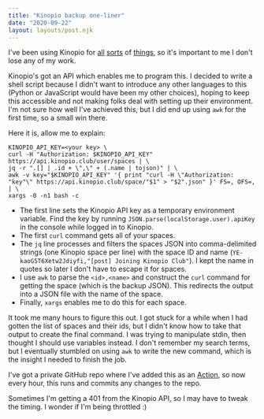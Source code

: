 ```yaml
---
title: "Kinopio backup one-liner"
date: "2020-09-22"
layout: layouts/post.njk
---
```


I've been using Kinopio for
[all](https://kinopio.club/weekly-planner-with-examples--juvzn8qrBfW4nvqH6IGKD)
[sorts](https://kinopio.club/magic-quadrant-7GZrOrOw2diOUc5Njb98z) of
[things](https://kinopio.club/-backgrounds-images-XGLHAgCu2nmMMMoxKpD2Q), so
it's important to me I don't lose any of my work.

Kinopio's got an API which enables me to program this. I decided to write a
shell script because I didn't want to introduce any other languages to this
(Python or JavaScript would have been my other choices), hoping to keep this
accessible and not making folks deal with setting up their environment. I'm not
sure how well I've achieved this, but I did end up using `awk` for the first
time, so a small win there.

Here it is, allow me to explain:

```shell
KINOPIO_API_KEY=<your key> \
curl -H "Authorization: $KINOPIO_API_KEY" https://api.kinopio.club/user/spaces | \
jq -r ".[] | .id + \",\" + (.name | tojson)" | \
awk -v key="$KINOPIO_API_KEY" '{ print "curl -H \"Authorization: "key"\" https://api.kinopio.club/space/"$1" > "$2".json" }' FS=, OFS=, | \
xargs -0 -n1 bash -c
```

- The first line sets the Kinopio API key as a temporary environment variable.
  Find the key by running `JSON.parse(localStorage.user).apiKey` in the console
  while logged in to Kinopio.
- The first `curl` command gets all of your spaces.
- The `jq` line processes and filters the spaces JSON into comma-delimited
  strings (one Kinopio space per line) with the space ID and name
  (`YE-kaoG5T6Xetw2Jdiyfi,"[post] Joining Kinopio Club"`). I kept the name in
  quotes so later I don't have to escape it for spaces.
- I use `awk` to parse the `<id>,<name>` and construct the `curl` command for
  getting the space (which is the backup JSON). This redirects the output into a
  JSON file with the name of the space.
- Finally, `xargs` enables me to do this for each space.

It took me many hours to figure this out. I got stuck for a while when I had
gotten the list of spaces and their ids, but I didn't know how to take that
output to create the final command. I was trying to manipulate stdin, then
thought I should use variables instead. I don't remember my search terms, but I
eventually stumbled on using `awk` to write the new command, which is the
insight I needed to finish the job.

I've got a private GitHub repo where I've added this as an
[Action](https://github.com/features/actions), so now every hour, this runs and
commits any changes to the repo.

Sometimes I'm getting a 401 from the Kinopio API, so I may have to tweak the
timing. I wonder if I'm being throttled :)
